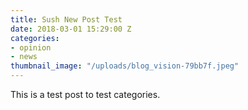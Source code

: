 ```yaml
---
title: Sush New Post Test
date: 2018-03-01 15:29:00 Z
categories:
- opinion
- news
thumbnail_image: "/uploads/blog_vision-79bb7f.jpeg"
---
```


This is a test post to test categories.